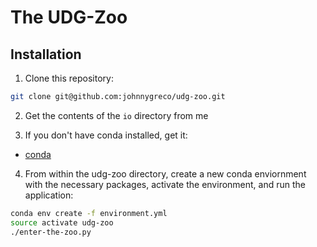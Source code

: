 # The UDG-Zoo

## Installation

1) Clone this repository:

```sh
git clone git@github.com:johnnygreco/udg-zoo.git
```

2) Get the contents of the `io` directory from me

3) If you don't have conda installed, get it:

- [conda](https://conda.io/miniconda.html)
	
4) From within the udg-zoo directory, create a new conda enviornment with the necessary packages, activate the environment, and run the application: 

```sh
conda env create -f environment.yml
source activate udg-zoo
./enter-the-zoo.py
```
